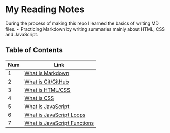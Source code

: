 # My Reading Notes

During the process of making this repo I learned the basics of writing MD files.
~ Practicing Markdown by writing summaries mainly about HTML, CSS and JavaScript.    

## Table of Contents

Num | Link
------------ | -------------
1 | [What is Markdown](markdown.md) 
2 | [What is Git/GitHub](git_github.md) 
3 | [What is HTML/CSS](html_css.md) 
4 | [What is CSS](css.md)
5 | [What is JavaScript](javascript.md) 
6 | [What is JavaScript Loops](javascript_loops.md) 
7 | [What is JavaScript Functions](javascript_functions.md) 
